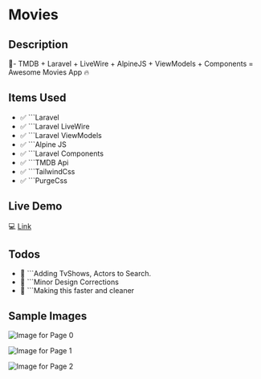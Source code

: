 # Movies
## Description
:rainbow:- TMDB + Laravel + LiveWire + AlpineJS + ViewModels + Components = Awesome Movies App :fire:

## Items Used
- :white_check_mark: ```Laravel
- :white_check_mark: ```Laravel LiveWire
- :white_check_mark: ```Laravel ViewModels
- :white_check_mark: ```Alpine JS
- :white_check_mark: ```Laravel Components
- :white_check_mark: ```TMDB Api
- :white_check_mark: ```TailwindCss
- :white_check_mark: ```PurgeCss

## Live Demo
:computer: [Link](https://moviweb.herokuapp.com/)

## Todos
- :black_square_button: ```Adding TvShows, Actors to Search.
- :black_square_button: ```Minor Design Corrections
- :black_square_button: ```Making this faster and cleaner

## Sample Images
![Image for Page 0](https://raw.githubusercontent.com/moaj257/movie-app/master/public/images/page_0.png)

![Image for Page 1](https://raw.githubusercontent.com/moaj257/movie-app/master/public/images/page_1.png)

![Image for Page 2](https://raw.githubusercontent.com/moaj257/movie-app/master/public/images/page_2.png)
